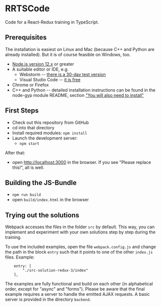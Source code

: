 # RRTSCode
Code for a React-Redux training in TypeScript.

## Prerequisites

The installation is easiest on Linux and Mac (because C++ and Python are already installed).
But it is of course feasible on Windows, too.

* [Node.js version 12.x](https://nodejs.org/en/download/) or greater
* A suitable editor or IDE, e.g.
   * Webstorm -- [there is a 30-day test version](https://www.jetbrains.com/webstorm/download/)
   * Visual Studio Code -- [it is free](https://code.visualstudio.com/download)
* Chrome or Firefox
* C++ and Python -- detailed installation instructions can be found in the node-gyp module README, section ["You will also need to install"](https://github.com/nodejs/node-gyp#installation)

## First Steps
* Check out this repository from GitHub
* cd into that directory
* Install required modules: `npm install`
* Launch the development server:
   * `npm start`

After that:

* open [http://localhost:3000](http://localhost:3000) in the browser. If you see "Please replace this!", all is well.


## Building the JS-Bundle
* `npm run build`
* open `build/index.html` in the browser

## Trying out the solutions
Webpack accesses the files in the folder `src` by default. This way, you can implement and experiment with your own solutions step by step during the training.

To use the included examples, open the file `webpack.config.js` and change the path in the block `entry` such that it points to one of the other `index.js` files. Example:

```
    entry: [
        "./src-solution-redux-3/index"
    ],
```

The examples are fully functional and build on each other (in alphabetical order, except for "async" and "forms"). Please be aware that the final example requires a server to handle the emitted AJAX requests. A basic server is provided in the directory `backend`.

